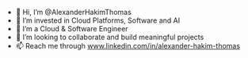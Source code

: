 - 👋 Hi, I’m @AlexanderHakimThomas
- 👀 I’m invested in Cloud Platforms, Software and AI
- 🌱 I’m a Cloud & Software Engineer
- 💞️ I’m looking to collaborate and build meaningful projects
- 📫 Reach me through www.linkedin.com/in/alexander-hakim-thomas

<!---
AlexanderHakim/AlexanderHakim is a ✨ special ✨ repository because its `README.md` (this file) appears on your GitHub profile.
You can click the Preview link to take a look at your changes.
--->
